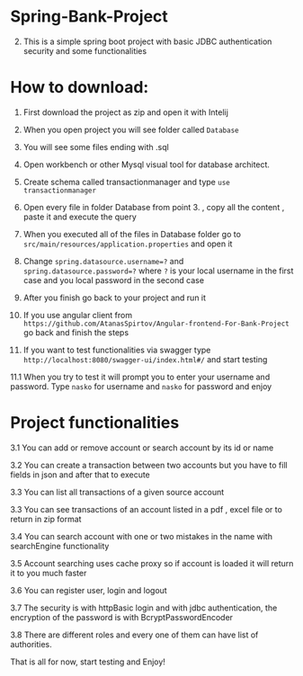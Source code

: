 # Spring-Bank-Project
2. This is a simple spring boot project with basic JDBC authentication security and some functionalities

# How to download:

1. First download the project as zip and open it with Intelij

2. When you open project you will see folder called `Database`

3. You will see some files ending with .sql

4. Open workbench or other Mysql visual tool for database architect.

5. Create schema called transactionmanager and type `use transactionmanager`

6. Open every file in folder Database from point 3. , copy all the content , paste it and execute the query

7. When you executed all of the files in Database folder go to `src/main/resources/application.properties` and open it

8. Change `spring.datasource.username=?` and `spring.datasource.password=?` where `?` is your local username in the first case and you local password in the second case

9. After you finish go back to your project and run it

10. If you use angular client from `https://github.com/AtanasSpirtov/Angular-frontend-For-Bank-Project` go back and finish the steps

11. If you want to test functionalities via swagger type `http://localhost:8080/swagger-ui/index.html#/` and start testing

11.1 When you try to test it will prompt you to enter your username and password. Type `nasko` for username and `nasko` for password and enjoy

# Project functionalities

3.1 You can add or remove account or search account by its id or name

3.2 You can create a transaction between two accounts but you have to fill fields in json and after that to execute

3.3 You can list all transactions of a given source account

3.3 You can see transactions of an account listed in a pdf , excel file or to return in zip format

3.4 You can search account with one or two mistakes in the name with searchEngine functionality

3.5 Account searching uses cache proxy so if account is loaded it will return it to you much faster

3.6 You can register user, login and logout

3.7 The security is with httpBasic login and with jdbc authentication, the encryption of the password is with BcryptPasswordEncoder

3.8 There are different roles and every one of them can have list of authorities.

That is all for now, start testing and Enjoy!

